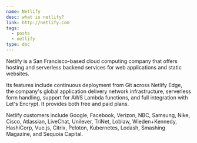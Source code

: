 ```yaml
---
name: Netlify
desc: what is netlify?
link: http://netlify.com
tags:
  - posts
  - netlify
type: doc
---
```

Netlify is a San Francisco-based cloud computing company that offers hosting and serverless backend services for web applications and static websites.

Its features include continuous deployment from Git across Netlify Edge, the company's global application delivery network infrastructure, serverless form handling, support for AWS Lambda functions, and full integration with Let's Encrypt. It provides both free and paid plans.

Netlify customers include Google, Facebook, Verizon, NBC, Samsung, Nike, Cisco, Atlassian, LiveChat, Unilever, TriNet, Loblaw, Wieden+Kennedy, HashiCorp, Vue.js, Citrix, Peloton, Kubernetes, Lodash, Smashing Magazine, and Sequoia Capital.
